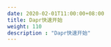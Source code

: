 ```yaml
---
date: 2020-02-01T11:00:00+08:00
title: Dapr快速开始
weight: 110
description : "Dapr快速开始"
---
```









